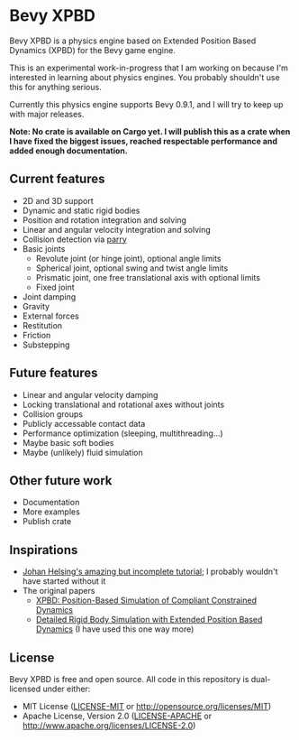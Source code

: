 # Bevy XPBD

Bevy XPBD is a physics engine based on Extended Position Based Dynamics (XPBD) for the Bevy game engine.

This is an experimental work-in-progress that I am working on because I'm interested in learning about physics engines. You probably shouldn't use this for anything serious.

Currently this physics engine supports Bevy 0.9.1, and I will try to keep up with major releases.

**Note: No crate is available on Cargo yet. I will publish this as a crate when I have fixed the biggest issues, reached respectable performance and added enough documentation.**

## Current features

- 2D and 3D support
- Dynamic and static rigid bodies
- Position and rotation integration and solving
- Linear and angular velocity integration and solving
- Collision detection via [parry](https://parry.rs)
- Basic joints
  - Revolute joint (or hinge joint), optional angle limits
  - Spherical joint, optional swing and twist angle limits
  - Prismatic joint, one free translational axis with optional limits
  - Fixed joint
- Joint damping
- Gravity
- External forces
- Restitution
- Friction
- Substepping

## Future features

- Linear and angular velocity damping
- Locking translational and rotational axes without joints
- Collision groups
- Publicly accessable contact data
- Performance optimization (sleeping, multithreading...)
- Maybe basic soft bodies
- Maybe (unlikely) fluid simulation

## Other future work

- Documentation
- More examples
- Publish crate

## Inspirations

- [Johan Helsing's amazing but incomplete tutorial](https://johanhelsing.studio/posts/bevy_xpbd); I probably wouldn't have started without it
- The original papers
  - [XPBD: Position-Based Simulation of Compliant Constrained Dynamics](http://mmacklin.com/xpbd.pdf)
  - [Detailed Rigid Body Simulation with Extended Position Based Dynamics](https://matthias-research.github.io/pages/publications/PBDBodies.pdf) (I have used this one way more)

## License

Bevy XPBD is free and open source. All code in this repository is dual-licensed under either:

- MIT License ([LICENSE-MIT](/LICENSE-MIT) or http://opensource.org/licenses/MIT)
- Apache License, Version 2.0 ([LICENSE-APACHE](/LICENSE-APACHE) or http://www.apache.org/licenses/LICENSE-2.0)
